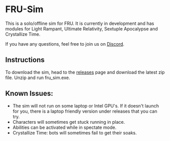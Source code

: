 # FRU-Sim

This is a solo/offline sim for FRU. It is currently in development and has modules for Light Rampant, Ultimate Relativity, Sextuple Apocalypse and Crystallize Time.

If you have any questions, feel free to join us on [Discord](https://discord.gg/P9adFHADrX).


## Instructions
To download the sim, head to the ⁠[releases](https://github.com/WCGH/FRU-Sim/releases) page and download the latest zip file. Unzip and run fru_sim.exe.


## Known Issues:
- The sim will not run on some laptop or Intel GPU's. If it doesn't launch for you, there is a laptop friendly version under releases that you can try.
- Characters will sometimes get stuck running in place.
- Abilities can be activated while in spectate mode.
- Crystallize Time: bots will sometimes fail to get their soaks.
